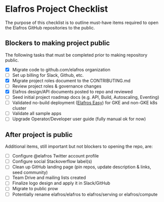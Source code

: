 # Elafros Project Checklist

The purpose of this checklist is to outline must-have items required to open the Elafros GitHub repositories to the public.

## Blockers to making project public 

The following tasks that must be completed prior to making repository public.

- [x] Migrate code to github.com/elafros organization  
- [ ] Set up billing for Slack, Github, etc.
- [x] Migrate project roles document to the CONTRIBUTING.md
- [ ] Review project roles & governance changes
- [x] Elafros design/API documents posted to repo and reviewed 
- [ ] Seed initial project roadmap docs (e.g. API, Build, Autoscaling, Eventing)
- [ ] Validated no-build deployment ([Elafros Easy](https://github.com/elafros/install)) for GKE and non-GKE k8s cluster
- [ ] Validate all sample apps
- [ ] Upgrade Operator/Developer user guide (fully manual ok for now)

## After project is public 

Additional items, still important but not blockers to opening the repo, are:

- [ ] Configure @elafros Twitter account profile 
- [ ] Configure social Stackoverflow label(s)
- [ ] Clean up GitHub landing page (pin repos, update description & links, seed community)
- [ ] Team Drive and mailing lists created
- [ ] Finalize logo design and apply it in Slack/GitHub
- [ ] Migrate to public prow
- [ ] Potentially rename elafros/elafros to elafros/serving or elafros/compute